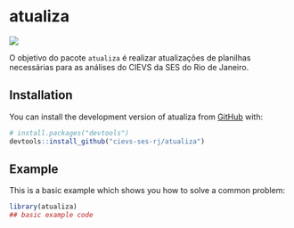 
# atualiza

<!-- badges: start -->
<!-- badges: end -->
![](https://raw.githubusercontent.com/cievs-ses-rj/cievs-ses-rj/main/logo/logo_cievs_v4.png)

O objetivo do pacote `atualiza` é realizar atualizações de planilhas necessárias para as análises do CIEVS da SES do Rio de Janeiro.

## Installation

You can install the development version of atualiza from [GitHub](https://github.com/) with:

``` r
# install.packages("devtools")
devtools::install_github("cievs-ses-rj/atualiza")
```

## Example

This is a basic example which shows you how to solve a common problem:

``` r
library(atualiza)
## basic example code
```

